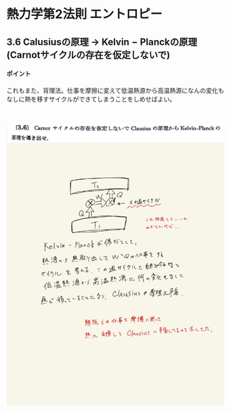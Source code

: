 <script type="text/javascript" async src="https://cdnjs.cloudflare.com/ajax/libs/mathjax/2.7.7/MathJax.js?config=TeX-MML-AM_CHTML">


</script>

<script type="text/x-mathjax-config">
 MathJax.Hub.Config({
 tex2jax: {
 inlineMath: [['$', '$'] ],
 displayMath: [ ['$$','$$'], ["\\[","\\]"] ]
 }
 });
</script>

# 熱力学第2法則 エントロピー
## 3.6 $\mathrm{Calusius}$の原理 → $\mathrm{Kelvin-Planck}$の原理($\mathrm{Carnot}$サイクルの存在を仮定しないで)

#### ポイント

これもまた、背理法。仕事を摩擦に変えて低温熱源から高温熱源になんの変化もなしに熱を移すサイクルができてしまうことをしめせばよい。

<br>
<br>

<img width="600" alt="Harashima-57" src="./images/Harashima-57.jpg">
